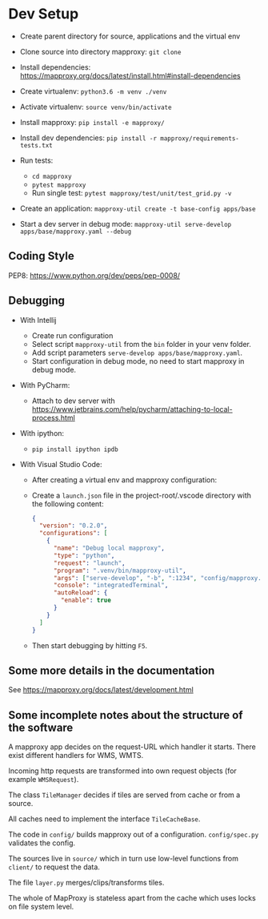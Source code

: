 Dev Setup
=========

* Create parent directory for source, applications and the virtual env
* Clone source into directory mapproxy: `git clone`
* Install dependencies: <https://mapproxy.org/docs/latest/install.html#install-dependencies>
* Create virtualenv: `python3.6 -m venv ./venv`
* Activate virtualenv: `source venv/bin/activate`
* Install mapproxy: `pip install -e mapproxy/`
* Install dev dependencies: `pip install -r mapproxy/requirements-tests.txt`
* Run tests:
  * `cd mapproxy`
  * `pytest mapproxy`
  * Run single test: `pytest mapproxy/test/unit/test_grid.py -v`
* Create an application: `mapproxy-util create -t base-config apps/base`

* Start a dev server in debug mode: `mapproxy-util serve-develop apps/base/mapproxy.yaml --debug`

Coding Style
------------

PEP8: <https://www.python.org/dev/peps/pep-0008/>

Debugging
---------

* With Intellij
  * Create run configuration
  * Select script `mapproxy-util` from the `bin` folder in your venv folder.
  * Add script parameters `serve-develop apps/base/mapproxy.yaml`.
  * Start configuration in debug mode, no need to start mapproxy in debug mode.

* With PyCharm:
  * Attach to dev server with <https://www.jetbrains.com/help/pycharm/attaching-to-local-process.html>

* With ipython:
  * `pip install ipython ipdb`

* With Visual Studio Code:
  * After creating a virtual env and mapproxy configuration:
  * Create a `launch.json` file in the project-root/.vscode directory with the following content:

    ```json
    {
      "version": "0.2.0",
      "configurations": [
        {
          "name": "Debug local mapproxy",
          "type": "python",
          "request": "launch",
          "program": ".venv/bin/mapproxy-util",
          "args": ["serve-develop", "-b", ":1234", "config/mapproxy.yaml"],
          "console": "integratedTerminal",
          "autoReload": {
            "enable": true
          }
        }
      ]
    }
    ```

  * Then start debugging by hitting `F5`.

Some more details in the documentation
--------------------------------------

See <https://mapproxy.org/docs/latest/development.html>

Some incomplete notes about the structure of the software
---------------------------------------------------------

A mapproxy app decides on the request-URL which handler it starts. There exist different handlers for WMS, WMTS.

Incoming http requests are transformed into own request objects (for example `WMSRequest`).

The class `TileManager` decides if tiles are served from cache or from a source.

All caches need to implement the interface `TileCacheBase`.

The code in `config/` builds mapproxy out of a configuration. `config/spec.py` validates the config.

The sources live in `source/` which in turn use low-level functions from `client/` to request the data.

The file `layer.py` merges/clips/transforms tiles.

The whole of MapProxy is stateless apart from the cache which uses locks on file system level.
